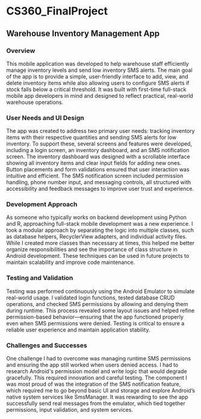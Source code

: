 # CS360_FinalProject

## Warehouse Inventory Management App
### Overview
This mobile application was developed to help warehouse staff efficiently manage inventory levels and send low inventory SMS alerts. The main goal of the app is to provide a simple, user-friendly interface to add, view, and delete inventory items while also allowing users to configure SMS alerts if stock falls below a critical threshold. It was built with first-time full-stack mobile app developers in mind and designed to reflect practical, real-world warehouse operations.

### User Needs and UI Design
The app was created to address two primary user needs: tracking inventory items with their respective quantities and sending SMS alerts for low inventory. To support these, several screens and features were developed, including a login screen, an inventory dashboard, and an SMS notification screen. The inventory dashboard was designed with a scrollable interface showing all inventory items and clear input fields for adding new ones. Button placements and form validations ensured that user interaction was intuitive and efficient. The SMS notification screen included permission handling, phone number input, and messaging controls, all structured with accessibility and feedback messages to improve user trust and experience.

### Development Approach
As someone who typically works on backend development using Python and R, approaching full-stack mobile development was a new experience. I took a modular approach by separating the logic into multiple classes, such as database helpers, RecyclerView adapters, and individual activity files. While I created more classes than necessary at times, this helped me better organize responsibilities and see the importance of class structure in Android development. These techniques can be used in future projects to maintain scalability and improve code maintenance.

### Testing and Validation
Testing was performed continuously using the Android Emulator to simulate real-world usage. I validated login functions, tested database CRUD operations, and checked SMS permissions by allowing and denying them during runtime. This process revealed some layout issues and helped refine permission-based behavior—ensuring that the app functioned properly even when SMS permissions were denied. Testing is critical to ensure a reliable user experience and maintain application stability.

### Challenges and Successes
One challenge I had to overcome was managing runtime SMS permissions and ensuring the app still worked when users denied access. I had to research Android's permission model and write logic that would degrade gracefully. This required innovation and careful testing. The component I was most proud of was the integration of the SMS notification feature, which required me to go beyond basic UI and storage and explore Android’s native system services like SmsManager. It was rewarding to see the app successfully send real messages from the emulator, which tied together permissions, input validation, and system services.
